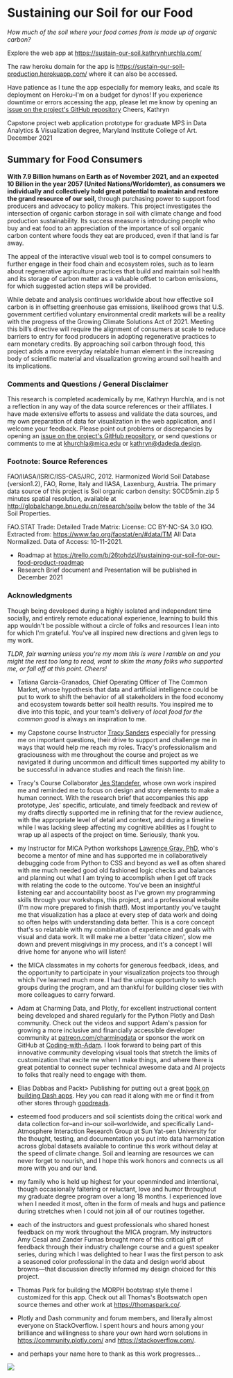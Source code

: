 # Sustaining our Soil for our Food

_How much of the soil where your food comes from is made up of organic carbon?_

Explore the web app at https://sustain-our-soil.kathrynhurchla.com/

The raw heroku domain for the app is https://sustain-our-soil-production.herokuapp.com/ where it can also be accessed.

Have patience as I tune the app especially for memory leaks, and scale its deployment on Heroku–I'm on a budget for dynos! If you experience downtime or errors accessing the app, please let me know by opening an <a href="https://github.com/khurchla/sustain-our-soil-for-our-food/issues">issue on the project's GitHub repository</a> Cheers, Kathryn

Capstone project web application prototype for graduate MPS in Data Analytics &amp; Visualization degree, Maryland Institute College of Art.
December 2021

## Summary for Food Consumers
**With 7.9 Billion humans on Earth as of November 2021, and an expected 10 Billion in the year 2057 (United Nations/Worldomter), as consumers we individually and collectively hold great potential to maintain and restore the grand resource of our soil,** through purchasing power to support food producers and advocacy to policy makers. This project investigates the intersection of organic carbon storage in soil with climate change and food production sustainability. Its success measure is introducing people who buy and eat food to an appreciation of the importance of soil organic carbon content where foods they eat are produced, even if that land is far away.

The appeal of the interactive visual web tool is to compel consumers to further engage in their food chain and ecosystem roles, such as to learn about regenerative agriculture practices that build and maintain soil health and its storage of carbon matter as a valuable offset to carbon emissions, for which suggested action steps will be provided. 

While debate and analysis continues worldwide about how effective soil carbon is in offsetting greenhouse gas emissions, likelihood grows that U.S. government certified voluntary environmental credit markets will be a reality with the progress of the Growing Climate Solutions Act of 2021. Meeting this bill’s directive will require the alignment of consumers at scale to reduce barriers to entry for food producers in adopting regenerative practices to earn monetary credits. By approaching soil carbon through food, this project adds a more everyday relatable human element in the increasing body of scientific material and visualization growing around soil health and its implications.

### Comments and Questions / General Disclaimer
This research is completed academically by me, Kathryn Hurchla, and is not a reflection in any way of the data source references or their affiliates. I have made extensive efforts to assess and validate the data sources, and my own preparation of data for visualization in the web application, and I welcome your feedback. Please point out problems or discrepancies by opening an <a href="https://github.com/khurchla/sustain-our-soil-for-our-food/issues">issue on the project's GitHub repository</a>, or send questions or comments to me at <a href="mailto:khurchla@mica.edu?cc=kathryn@dadeda.design&subject=Sustain our Soil for our Food">khurchla@mica.edu or kathryn@dadeda.design</a>. 

### Footnote: Source References
FAO/IIASA/ISRIC/ISS-CAS/JRC, 2012. Harmonized World Soil Database
(version1.2), FAO, Rome, Italy and IIASA, Laxenburg, Austria.
The primary data source of this project is Soil organic carbon density: SOCD5min.zip 5 minutes spatial resolution, available at http://globalchange.bnu.edu.cn/research/soilw below the table of the 34 Soil Properties.

FAO.STAT Trade: Detailed Trade Matrix: License: CC BY-NC-SA 3.0 IGO. Extracted from: https://www.fao.org/faostat/en/#data/TM All Data Normalized. Data of Access: 10-11-2021.

- Roadmap at https://trello.com/b/26tohdzU/sustaining-our-soil-for-our-food-product-roadmap
- Research Brief document and Presentation will be published in December 2021

### Acknowledgments
Though being developed during a highly isolated and independent time socially, and entirely remote educational experience, learning to build this app wouldn't be possible without a circle of folks and resources I lean into for which I'm grateful. You've all inspired new directions and given legs to my work. 

_TLDR, fair warning unless you're my mom this is were I ramble on and you might the rest too long to read, want to skim the many folks who supported me, or fall off at this point. Cheers!_

- Tatiana Garcia-Granados, Chief Operating Officer of The Common Market, whose hypothesis that data and artificial intelligence could be put to work to shift the behavior of all stakeholders in the food economy and ecosystem towards better soil health results. You inspired me to dive into this topic, and your team's delivery of _local food for the common good_ is always an inspiration to me.
- my Capstone course Instructor <a href="https://www.linkedin.com/in/tracy-sanders-04881827/">Tracy Sanders</a> especially for pressing me on important questions, their drive to support and challenge me in ways that would help me reach my roles. Tracy's professionalism and graciousness with me throughout the course and project as we navigated it during uncommon and difficult times supported my ability to be successful in advance studies and reach the finish line. 
- Tracy's Course Collaborator <a href="https://www.linkedin.com/in/jes-standefer/">Jes Standefer</a>, whose own work inspired me and reminded me to focus on design and story elements to make a human connect. With the research brief that accompanies this app prototype, Jes' specific, articulate, and timely feedback and review of my drafts directly supported me in refining that for the review audience, with the appropriate level of detail and context, and during a timeline while I was lacking sleep affecting my cognitive abilities as I fought to wrap up all aspects of the project on time. Seriously, thank you.
- my Instructor for MICA Python workshops <a href="https://github.com/sponsors/lwgray">Lawrence Gray, PhD</a>, who's become a mentor of mine and has supported me in collaboratively debugging code from Python to CSS and beyond as well as often shared with me much needed good old fashioned logic checks and balances and planning out what I am trying to accomplish when I get off track with relating the code to the outcome. You've been an insightful listening ear and accountability boost as I've grown my programming skills through your workshops, this project, and a professional website (I'm now more prepared to finish that!). Most importantly you've taught me that visualization has a place at every step of data work and doing so often helps with understanding data better. This is a core concept that's so relatable with my combination of experience and goals with visual and data work. It will make me a better 'data citizen', slow me down and prevent misgivings in my process, and it's a concept I will drive home for anyone who will listen! 
- the MICA classmates in my cohorts for generous feedback, ideas, and the opportunity to participate in your visualization projects too through which I've learned much more. I had the unique opportunity to switch groups during the program, and am thankful for building closer ties with more colleagues to carry forward.
- Adam at Charming Data, and Plotly, for excellent instructional content being developed and shared regularly for the Python Plotly and Dash community. Check out the videos and support Adam's passion for growing a more inclusive and financially accessible developer community at <a href="https://www.patreon.com/charmingdata">patreon.com/charmingdata</a> or sponsor the work on GitHub at <a href="https://github.com/sponsors/Coding-with-Adam">Coding-with-Adam</a>. I look forward to being part of this innovative community developing visual tools that stretch the limits of customization that excite me when I make things, and where there is great potential to connect super technical awesome data and AI projects to folks that really need to engage with them. 
- Elias Dabbas and Packt> Publishing for putting out a great <a href="https://www.packtpub.com/product/interactive-dashboards-and-data-apps-with-plotly-and-dash/9781800568914">book on building Dash apps</a>.  Hey you can read it along with me or find it from other stores through <a href="https://www.goodreads.com/book/show/57365048-interactive-dashboards-and-data-apps-with-plotly-and-dash">goodreads</a>.
- esteemed food producers and soil scientists doing the critical work and data collection for–and in–our soil–worldwide, and specifically Land-Atmosphere Interaction Research Group at Sun Yat-sen University for the thought, testing, and documentation you put into data harmonization across global datasets available to continue this work without delay at the speed of climate change. Soil and learning are resources we can never forget to nourish, and I hope this work honors and connects us all more with you and our land.
- my family who is held up highest for your openminded and intentional, though occasionally faltering or reluctant, love and humor throughout my graduate degree program over a long 18 months. I experienced love when I needed it most, often in the form of meals and hugs and patience during stretches when I could not join all of our routines together. 
- each of the instructors and guest professionals who shared honest feedback on my work throughout the MICA program. My instructors Amy Cesal and Zander Furnas brought more of this critical gift of feedback through their industry challenge course and a guest speaker series, during which I was delighted to hear I was the first person to ask a seasoned color professional in the data and design world about browns—that discussion directly informed my design choiced for this project.
- Thomas Park for building the MORPH bootstrap style theme I customized for this app. Check out all Thomas's Bootswatch open source themes and other work at https://thomaspark.co/.
- Plotly and Dash community and forum members, and literally almost everyone on StackOverflow. I spent hours and hours among your brilliance and willingness to share your own hard worn solutions in https://community.plotly.com/ and https://stackoverflow.com/.

- and perhaps your name here to thank as this work progresses...

<!-- my custom buy me and a mentee a tea button -->
<a href="https://www.buymeacoffee.com/earthtokathy"><img src="https://img.buymeacoffee.com/button-api/?text=Fuel soil dataviz with tea&emoji=🍵&slug=earthtokathy&button_colour=ecd0df&font_colour=062D3F&font_family=Poppins&outline_colour=000000&coffee_colour=FFDD00"></a>
